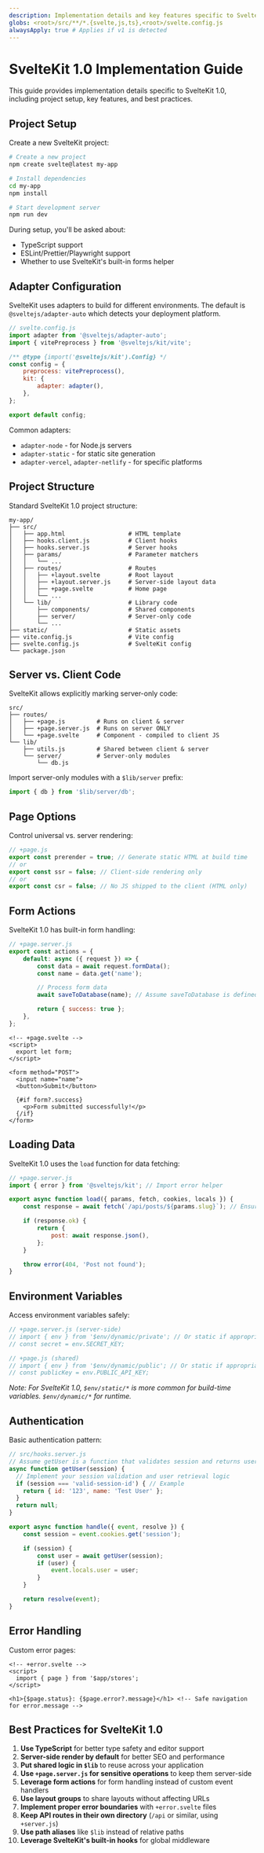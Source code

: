 ```yaml
---
description: Implementation details and key features specific to SvelteKit 1.0.
globs: <root>/src/**/*.{svelte,js,ts},<root>/svelte.config.js
alwaysApply: true # Applies if v1 is detected
---
```


# SvelteKit 1.0 Implementation Guide

This guide provides implementation details specific to SvelteKit 1.0, including project setup, key features, and best practices.

## Project Setup

Create a new SvelteKit project:

```bash
# Create a new project
npm create svelte@latest my-app

# Install dependencies
cd my-app
npm install

# Start development server
npm run dev
```

During setup, you'll be asked about:

-   TypeScript support
-   ESLint/Prettier/Playwright support
-   Whether to use SvelteKit's built-in forms helper

## Adapter Configuration

SvelteKit uses adapters to build for different environments. The default is `@sveltejs/adapter-auto` which detects your deployment platform.

```javascript
// svelte.config.js
import adapter from '@sveltejs/adapter-auto';
import { vitePreprocess } from '@sveltejs/kit/vite';

/** @type {import('@sveltejs/kit').Config} */
const config = {
	preprocess: vitePreprocess(),
	kit: {
		adapter: adapter(),
	},
};

export default config;
```

Common adapters:

-   `adapter-node` - for Node.js servers
-   `adapter-static` - for static site generation
-   `adapter-vercel`, `adapter-netlify` - for specific platforms

## Project Structure

Standard SvelteKit 1.0 project structure:

```
my-app/
├── src/
│   ├── app.html                  # HTML template
│   ├── hooks.client.js           # Client hooks
│   ├── hooks.server.js           # Server hooks
│   ├── params/                   # Parameter matchers
│   │   └── ...
│   ├── routes/                   # Routes
│   │   ├── +layout.svelte        # Root layout
│   │   ├── +layout.server.js     # Server-side layout data
│   │   ├── +page.svelte          # Home page
│   │   └── ...
│   └── lib/                      # Library code
│       ├── components/           # Shared components
│       ├── server/               # Server-only code
│       └── ...
├── static/                       # Static assets
├── vite.config.js                # Vite config
├── svelte.config.js              # SvelteKit config
└── package.json
```

## Server vs. Client Code

SvelteKit allows explicitly marking server-only code:

```
src/
├── routes/
│   ├── +page.js         # Runs on client & server
│   ├── +page.server.js  # Runs on server ONLY
│   └── +page.svelte     # Component - compiled to client JS
└── lib/
    ├── utils.js         # Shared between client & server
    └── server/          # Server-only modules
        └── db.js
```

Import server-only modules with a `$lib/server` prefix:

```javascript
import { db } from '$lib/server/db';
```

## Page Options

Control universal vs. server rendering:

```javascript
// +page.js
export const prerender = true; // Generate static HTML at build time
// or
export const ssr = false; // Client-side rendering only
// or
export const csr = false; // No JS shipped to the client (HTML only)
```

## Form Actions

SvelteKit 1.0 has built-in form handling:

```javascript
// +page.server.js
export const actions = {
	default: async ({ request }) => {
		const data = await request.formData();
		const name = data.get('name');

		// Process form data
		await saveToDatabase(name); // Assume saveToDatabase is defined

		return { success: true };
	},
};
```

```svelte
<!-- +page.svelte -->
<script>
  export let form;
</script>

<form method="POST">
  <input name="name">
  <button>Submit</button>

  {#if form?.success}
    <p>Form submitted successfully!</p>
  {/if}
</form>
```

## Loading Data

SvelteKit 1.0 uses the `load` function for data fetching:

```javascript
// +page.server.js
import { error } from '@sveltejs/kit'; // Import error helper

export async function load({ params, fetch, cookies, locals }) {
	const response = await fetch(`/api/posts/${params.slug}`); // Ensure this API exists or mock fetch

	if (response.ok) {
		return {
			post: await response.json(),
		};
	}

	throw error(404, 'Post not found');
}
```

## Environment Variables

Access environment variables safely:

```javascript
// +page.server.js (server-side)
// import { env } from '$env/dynamic/private'; // Or static if appropriate
// const secret = env.SECRET_KEY;

// +page.js (shared)
// import { env } from '$env/dynamic/public'; // Or static if appropriate
// const publicKey = env.PUBLIC_API_KEY;
```
*Note: For SvelteKit 1.0, `$env/static/*` is more common for build-time variables. `$env/dynamic/*` for runtime.*

## Authentication

Basic authentication pattern:

```javascript
// src/hooks.server.js
// Assume getUser is a function that validates session and returns user data
async function getUser(session) {
  // Implement your session validation and user retrieval logic
  if (session === 'valid-session-id') { // Example
    return { id: '123', name: 'Test User' };
  }
  return null;
}

export async function handle({ event, resolve }) {
	const session = event.cookies.get('session');

	if (session) {
		const user = await getUser(session);
		if (user) {
			event.locals.user = user;
		}
	}

	return resolve(event);
}
```

## Error Handling

Custom error pages:

```svelte
<!-- +error.svelte -->
<script>
  import { page } from '$app/stores';
</script>

<h1>{$page.status}: {$page.error?.message}</h1> <!-- Safe navigation for error.message -->
```

## Best Practices for SvelteKit 1.0

1. **Use TypeScript** for better type safety and editor support
2. **Server-side render by default** for better SEO and performance
3. **Put shared logic in `$lib`** to reuse across your application
4. **Use `+page.server.js` for sensitive operations** to keep them server-side
5. **Leverage form actions** for form handling instead of custom event handlers
6. **Use layout groups** to share layouts without affecting URLs
7. **Implement proper error boundaries** with `+error.svelte` files
8. **Keep API routes in their own directory** (`/api` or similar, using `+server.js`)
9. **Use path aliases** like `$lib` instead of relative paths
10. **Leverage SvelteKit's built-in hooks** for global middleware
```
